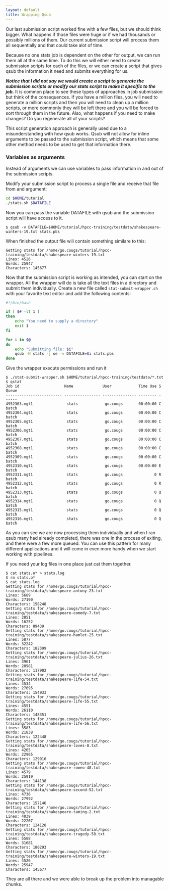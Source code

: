 ```yaml
---
layout: default
title: Wrapping Qsub
---
```


Our last submission script worked fine with a few files, but we should think bigger.  What happens if those files were huge or if we had thousands or possibly millions of them.  Our current submission script will process them all sequentially and that could take alot of time.  

Because no one stats job is dependent on the other for output, we can run them all at the same time.  To do this we will either need to create submission scripts for each of the files, or we can create a script that gives qsub the information it need and submits everything for us.  

***Notice that I did not say we would create a script to generate the submission scripts or modify our stats script to make it specific to the job.***  It is common place to see these types of approaches in job submission but think of the consequences.  If you have a million files, you will need to generate a million scripts and then you will need to clean up a million scripts, or more commonly they will be left there and you will be forced to sort through them in the future.  Also, what happens if you need to make changes?  Do you regenerate all of your scripts?

This script generation approach is generally used due to a misunderstanding with how qsub works.  Qsub will not allow for inline arguments to be passed to the submission script, which means that some other method needs to be used to get that information there.

### Variables as arguments

Instead of arguments we can use variables to pass information in and out of the submission scripts.

Modify your submission script to process a single file and receive that file from and argument:

```sh
cd $HOME/tutorial
./stats.sh $DATAFILE
```

Now you can pass the variable DATAFILE with qsub and the submission script will have access to it.

```text
$ qsub -v DATAFILE=$HOME/tutorial/hpcc-training/testdata/shakespeare-winters-19.txt stats.pbs
```
When finished the output file will contain something similare to this:

```text
Getting stats for /home/go.cougs/tutorial/hpcc-training/testdata/shakespeare-winters-19.txt
Lines: 4526
Words: 25947
Characters: 145677
```

Now that the submission script is working as intended, you can start on the wrapper.  All the wrapper will do is take all the text files in a directory and submit them individually.  Create a new file called ```stat-submit-wrapper.sh``` with your favorite text editor and add the following contents:

```sh
#!/bin/bash

if [ $# -lt 1 ]
then
	echo "You need to supply a directory"
	exit 1
fi

for i in $@
do
	echo "Submitting file: $i"
	qsub -N stats -j oe -v DATAFILE=$i stats.pbs
done

```

Give the wrapper execute permissions and run it

```text
$ ./stat-submit-wrapper.sh $HOME/tutorial/hpcc-training/testdata/*.txt
$ qstat
Job id                    Name             User            Time Use S Queue
------------------------- ---------------- --------------- -------- - -----
4952303.mgt1               stats            go.cougs       00:00:00 C batch          
4952304.mgt1               stats            go.cougs       00:00:00 C batch          
4952305.mgt1               stats            go.cougs       00:00:00 C batch          
4952306.mgt1               stats            go.cougs       00:00:00 C batch          
4952307.mgt1               stats            go.cougs       00:00:00 C batch          
4952308.mgt1               stats            go.cougs       00:00:00 C batch          
4952309.mgt1               stats            go.cougs       00:00:00 C batch          
4952310.mgt1               stats            go.cougs       00:00:00 E batch          
4952311.mgt1               stats            go.cougs              0 R batch          
4952312.mgt1               stats            go.cougs              0 R batch          
4952313.mgt1               stats            go.cougs              0 Q batch          
4952314.mgt1               stats            go.cougs              0 Q batch          
4952315.mgt1               stats            go.cougs              0 Q batch          
4952316.mgt1               stats            go.cougs              0 Q batch 
```

As you can see we are now processing them individually and when I ran qsub many had already completed, there was one in the process of exiting, and there were a few more queued.  You can use this pattern for many different applications and it will come in even more handy when we start working with pipelines.

If you need your log files in one place just cat them together.

```text
$ cat stats.o* > stats.log
$ rm stats.o*
$ cat stats.log 
Getting stats for /home/go.cougs/tutorial/hpcc-training/testdata/shakespeare-antony-23.txt
Lines: 5689
Words: 27190
Characters: 158248
Getting stats for /home/go.cougs/tutorial/hpcc-training/testdata/shakespeare-comedy-7.txt
Lines: 2851
Words: 16252
Characters: 89439
Getting stats for /home/go.cougs/tutorial/hpcc-training/testdata/shakespeare-hamlet-25.txt
Lines: 5877
Words: 32242
Characters: 182399
Getting stats for /home/go.cougs/tutorial/hpcc-training/testdata/shakespeare-julius-26.txt
Lines: 3961
Words: 20981
Characters: 117902
Getting stats for /home/go.cougs/tutorial/hpcc-training/testdata/shakespeare-life-54.txt
Lines: 4534
Words: 27695
Characters: 154933
Getting stats for /home/go.cougs/tutorial/hpcc-training/testdata/shakespeare-life-55.txt
Lines: 4551
Words: 26110
Characters: 148351
Getting stats for /home/go.cougs/tutorial/hpcc-training/testdata/shakespeare-life-56.txt
Lines: 3583
Words: 21838
Characters: 122448
Getting stats for /home/go.cougs/tutorial/hpcc-training/testdata/shakespeare-loves-8.txt
Lines: 4265
Words: 22965
Characters: 129916
Getting stats for /home/go.cougs/tutorial/hpcc-training/testdata/shakespeare-romeo-48.txt
Lines: 4579
Words: 25919
Characters: 144138
Getting stats for /home/go.cougs/tutorial/hpcc-training/testdata/shakespeare-second-52.txt
Lines: 4736
Words: 27992
Characters: 157146
Getting stats for /home/go.cougs/tutorial/hpcc-training/testdata/shakespeare-taming-2.txt
Lines: 4039
Words: 22207
Characters: 124128
Getting stats for /home/go.cougs/tutorial/hpcc-training/testdata/shakespeare-tragedy-58.txt
Lines: 5588
Words: 31681
Characters: 180293
Getting stats for /home/go.cougs/tutorial/hpcc-training/testdata/shakespeare-winters-19.txt
Lines: 4526
Words: 25947
Characters: 145677
```

They are all there and we were able to break up the problem into managable chunks.
